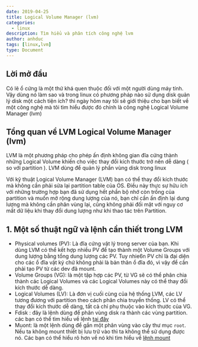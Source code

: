 ```yaml
---
date: 2019-04-25
title: Logical Volume Manager (lvm) 
categories:
  - linux
description: Tìm hiểu và phân tích công nghệ lvm 
author: anhduc
tags: [linux,lvm]
type: Document
---
```


## Lời mở đầu 
Có lẽ ổ cứng là một thứ khá quen thuộc đối với một người dùng máy tính. Vậy dùng nó làm sao và trong linux có phương pháp nào sử dụng disk quản lý disk một cách tiện ích? thì ngày hôm nay tôi sẽ giới thiệu cho bạn biết về một công nghệ mà tôi tìm hiểu được đó chính là công nghệ Logical Volume Manager (lvm)
## Tổng quan về LVM Logical Volume Manager (lvm)
LVM là một phương pháp cho phép ấn định không gian đĩa cứng thành những Logical Volume khiến cho việc thay đổi kích thước trở nên dễ dàng ( so với partition ). LVM dùng để quản lý phần vùng disk trong linux

Với kỹ thuật Logical Volume Manager (LVM) bạn có thể thay đổi kích thước mà không cần phải sửa lại partition table của OS. Điều này thực sự hữu ích với những trường hợp bạn đã sử dụng hết phần bộ nhớ còn trống của partition và muốn mở rộng dung lượng của nó, bạn chỉ cần ấn định lại dung lượng mà không cần phân vùng lại, cũng không phải đối mặt với nguy cơ mất dữ liệu khi thay đổi dung lượng như khi thao tác trên Partition.


## 1. Một số thuật ngữ và lệnh cần thiết trong LVM 
- Physical volumes (PV): Là đĩa cứng vật lý trong server của bạn. Khi dùng LVM có thể kết hợp nhiều PV để tạo thành một Volume Groups với dung lượng bằng tổng dung lượng các PV. Tuy nhie6n PV chỉ là đại diện cho các ổ đĩa vật ký chứ không phải là bản thân ổ đĩa đó, vì vậy để cần phải tạo PV từ các dev đã mount.
-  Volume Groups (VG): là một tập hợp các PV, từ VG sẽ có thể phân chia thành các Logical Volumes và các Logical Volumes này có thể thay đổi kích thước dễ dàng.
 - Logical Volumes (LV): Là đơn vị cuối cùng của hệ thống LVM, các LV tương đương với partition theo cách phân chia truyền thống. LV có thể thay đổi kích thước dễ dàng, tất cả chỉ phụ thuộc vào kích thước của VG.
 - Fdisk : đây là lệnh dùng để phân vùng disk ra thành các vùng partition. các bạn có thể tìm hiểu về lệnh [tại đây](https://github.com/duckmak14/thuctapsinh/blob/master/Anhduc/liunux/docs/fdisk.md)
 - Muont: là một lệnh dùng để gắn một phân vùng vào cây thư mục `root`. Nếu ta không mount thiết bị lưu trữ vào thì ta không thể sử dụng được nó. Các bạn có thể hiểu rõ hơn về nó khi tìm hiểu về  [lệnh mount](https://github.com/duckmak14/thuctapsinh/blob/master/Anhduc/liunux/docs/mount.md)
